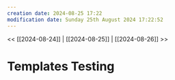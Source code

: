 ```yaml
---
creation date: 2024-08-25 17:22
modification date: Sunday 25th August 2024 17:22:52 
--- 
```

<< [[2024-08-24]] |  [[2024-08-25]] | [[2024-08-26]] >> 
# Templates Testing
